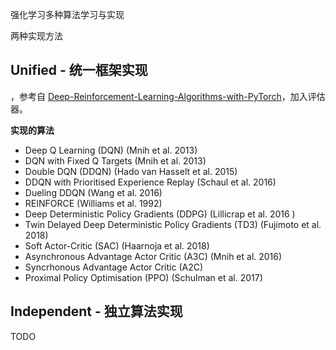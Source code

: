 强化学习多种算法学习与实现

两种实现方法

## Unified - 统一框架实现
，参考自 [Deep-Reinforcement-Learning-Algorithms-with-PyTorch](https://github.com/p-christ/Deep-Reinforcement-Learning-Algorithms-with-PyTorch)，加入评估器。

**实现的算法**
- Deep Q Learning (DQN) (Mnih et al. 2013)
- DQN with Fixed Q Targets (Mnih et al. 2013)
- Double DQN (DDQN) (Hado van Hasselt et al. 2015)
- DDQN with Prioritised Experience Replay (Schaul et al. 2016)
- Dueling DDQN (Wang et al. 2016)
- REINFORCE (Williams et al. 1992)
- Deep Deterministic Policy Gradients (DDPG) (Lillicrap et al. 2016 )
- Twin Delayed Deep Deterministic Policy Gradients (TD3) (Fujimoto et al. 2018)
- Soft Actor-Critic (SAC) (Haarnoja et al. 2018)
- Asynchronous Advantage Actor Critic (A3C) (Mnih et al. 2016)
- Syncrhonous Advantage Actor Critic (A2C)
- Proximal Policy Optimisation (PPO) (Schulman et al. 2017)

## Independent - 独立算法实现
TODO